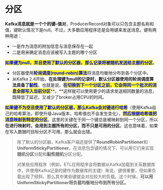 # 分区

**Kafka消息就是一个个的键–值对**，ProducerRecord对象可以只包含主题名称和值，键默认情况下是null。不过，大多数应用程序还是会用键来发送消息。键有两种用途：

* 一是作为消息的附加信息与消息保存在一起
* 二是用来确定消息应该被写入主题的哪个分区

<mark style="color:blue;">**如果键为null，并且使用了默认的分区器，那么记录将被随机发送给主题的分区**</mark>。

* 分区器使用<mark style="color:blue;">**轮询调度(round-robin)算法**</mark>将消息均衡地分布到各个分区中。
* 从Kafka 2.4开始，**在处理键为null的记录时，默认分区器使用的轮询调度算法具备了**<mark style="color:blue;">**黏性**</mark>。也就是说，<mark style="color:blue;">**在切换到下一个分区之前，它会将同一个批次的消息全部写入当前分区**</mark>**。**这样就可以使用更少的请求发送相同数量的消息，既降低了延迟，又减少了broker占用CPU的时间。

<mark style="color:blue;">**如果键不为空且使用了默认的分区器，那么Kafka会对键进行哈希**</mark>（使用Kafka自己的哈希算法，即使升级Java版本，哈希值也不会发生变化），<mark style="color:blue;">**然后根据哈希值把消息映射到特定的分区**</mark>。这里的关键在于同一个键总是被映射到同一个分区，所以**在进行映射时，会用到主题所有的分区，而不只是可用的分区**。这也意味着，如果在写入数据时目标分区不可用，那么就会出错。

> 除了默认的分区器，Kafka客户端还提供了**RoundRobinPartitioner**和**UniformStickyPartitioner**。在消息包含键的情况下，可以用它们来实现**随机分区**分配和**黏性随机**分区分配。
>
> 对某些应用程序（例如，ETL应用程序会将数据从Kafka加载到关系数据库中，并使用Kafka记录的键作为数据库的主键）来说，键很重要，但如果负载出现了倾斜，那么其中某些键就会对应较大的负载。这个时候，**可以用UniformStickyPartitioner将负载均衡地分布到所有分区。**
